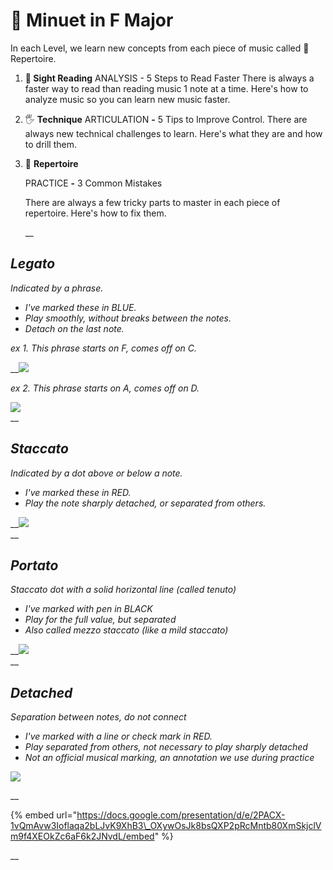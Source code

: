 # 🎹 Minuet in F Major

In each Level, we learn new concepts from each piece of music called 🎹 Repertoire.

1. **🎼 Sight Reading** ANALYSIS - 5 Steps to Read Faster  There is always a faster way to read than reading music 1 note at a time. Here's how to analyze music so you can learn new music faster. 
2. 🖐 **Technique** ARTICULATION **-** 5 Tips to Improve Control.   There are always new technical challenges to learn. Here's what they are and how to drill them. 
3. 🎹 **Repertoire** 

   PRACTICE **-** 3 Common Mistakes  
  
   There are always a few tricky parts to master in each piece of repertoire. Here's how to fix them.  
  
   __

## _**Legato**_

_Indicated by a phrase._ 

* _I've marked these in BLUE._
* _Play smoothly, without breaks between the notes._
* _Detach on the last note._

_ex 1. This phrase starts on F, comes off on C._

\_\_![](https://i.gyazo.com/9b2ff4a629bf9e692756b5eb0ebb492c.png)  
  
  
_ex 2. This phrase starts on A, comes off on D._  
  
![](https://i.gyazo.com/528a08c8b820e613ec15a25106ecdf48.png)  
__

## _**Staccato**_

_Indicated by a dot above or below a note._

* _I've marked these in RED._
* _Play the note sharply detached, or separated from others._

  
__![](https://i.gyazo.com/9c972565dbc0e2a5cbb36ae1e14c082e.png)  
__

## _**Portato**_

_Staccato dot with a solid horizontal line \(called tenuto\)_

* _I've marked with pen in BLACK_  
* _Play for the full value, but separated_ 
* _Also called mezzo staccato \(like a mild staccato\)_

\_\_![](https://i.gyazo.com/ed663ff6617d2c73c87b058e210e6f51.png)  
__

## _**Detached**_

_Separation between notes, do not connect_

* _I've marked with a line or check mark in RED._
* _Play separated from others, not necessary to play sharply detached_
* _Not an official musical marking, an annotation we use during practice_

![](https://i.gyazo.com/7ce1876ea0bfade7eea7aef61094040c.png)

\_\_

{% embed url="https://docs.google.com/presentation/d/e/2PACX-1vQmAvw3Ioflaqa2bLJvK9XhB3\_OXywOsJk8bsQXP2pRcMntb80XmSkjclVm9f4XEOkZc6aF6k2JNvdL/embed" %}

\_\_

